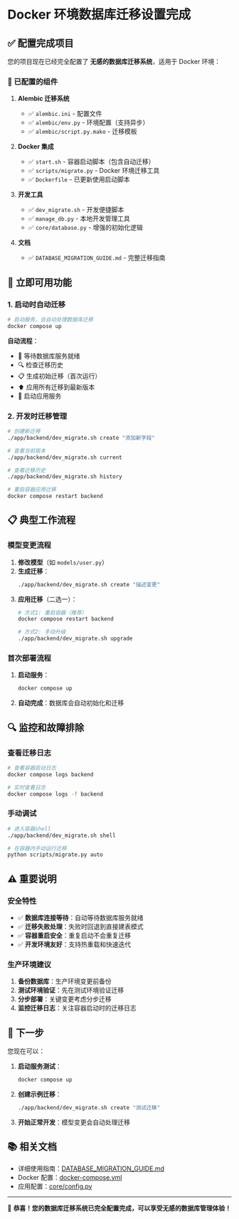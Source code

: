 # Docker 环境数据库迁移设置完成

## ✅ 配置完成项目

您的项目现在已经完全配置了 **无感的数据库迁移系统**，适用于 Docker 环境：

### 🔧 已配置的组件

1. **Alembic 迁移系统**
   - ✅ `alembic.ini` - 配置文件
   - ✅ `alembic/env.py` - 环境配置（支持异步）
   - ✅ `alembic/script.py.mako` - 迁移模板

2. **Docker 集成**
   - ✅ `start.sh` - 容器启动脚本（包含自动迁移）
   - ✅ `scripts/migrate.py` - Docker 环境迁移工具
   - ✅ `Dockerfile` - 已更新使用启动脚本

3. **开发工具**
   - ✅ `dev_migrate.sh` - 开发便捷脚本
   - ✅ `manage_db.py` - 本地开发管理工具
   - ✅ `core/database.py` - 增强的初始化逻辑

4. **文档**
   - ✅ `DATABASE_MIGRATION_GUIDE.md` - 完整迁移指南

## 🚀 立即可用功能

### 1. 启动时自动迁移

```bash
# 启动服务，会自动处理数据库迁移
docker compose up
```

**自动流程**：
- 🔄 等待数据库服务就绪
- 🔍 检查迁移历史
- 📋 生成初始迁移（首次运行）
- ⬆️ 应用所有迁移到最新版本
- 🚀 启动应用服务

### 2. 开发时迁移管理

```bash
# 创建新迁移
./app/backend/dev_migrate.sh create "添加新字段"

# 查看当前版本
./app/backend/dev_migrate.sh current

# 查看迁移历史
./app/backend/dev_migrate.sh history

# 重启容器应用迁移
docker compose restart backend
```

## 📋 典型工作流程

### 模型变更流程

1. **修改模型**（如 `models/user.py`）
2. **生成迁移**：
   ```bash
   ./app/backend/dev_migrate.sh create "描述变更"
   ```
3. **应用迁移**（二选一）：
   ```bash
   # 方式1: 重启容器（推荐）
   docker compose restart backend
   
   # 方式2: 手动升级
   ./app/backend/dev_migrate.sh upgrade
   ```

### 首次部署流程

1. **启动服务**：
   ```bash
   docker compose up
   ```
2. **自动完成**：数据库会自动初始化和迁移

## 🔍 监控和故障排除

### 查看迁移日志

```bash
# 查看容器启动日志
docker compose logs backend

# 实时查看日志
docker compose logs -f backend
```

### 手动调试

```bash
# 进入容器shell
./app/backend/dev_migrate.sh shell

# 在容器内手动运行迁移
python scripts/migrate.py auto
```

## ⚠️ 重要说明

### 安全特性

- ✅ **数据库连接等待**：自动等待数据库服务就绪
- ✅ **迁移失败处理**：失败时回退到直接建表模式
- ✅ **容器重启安全**：重复启动不会重复迁移
- ✅ **开发环境友好**：支持热重载和快速迭代

### 生产环境建议

1. **备份数据库**：生产环境变更前备份
2. **测试环境验证**：先在测试环境验证迁移
3. **分步部署**：关键变更考虑分步迁移
4. **监控迁移日志**：关注容器启动时的迁移日志

## 🎯 下一步

您现在可以：

1. **启动服务测试**：
   ```bash
   docker compose up
   ```

2. **创建示例迁移**：
   ```bash
   ./app/backend/dev_migrate.sh create "测试迁移"
   ```

3. **开始正常开发**：模型变更会自动处理迁移

## 📚 相关文档

- 详细使用指南：[DATABASE_MIGRATION_GUIDE.md](./DATABASE_MIGRATION_GUIDE.md)
- Docker 配置：[docker-compose.yml](../../docker-compose.yml)
- 应用配置：[core/config.py](./core/config.py)

---

🎉 **恭喜！您的数据库迁移系统已完全配置完成，可以享受无感的数据库管理体验！** 